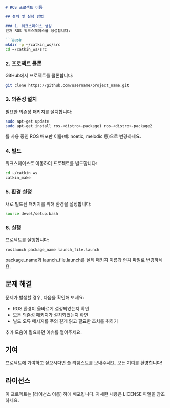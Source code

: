 
```markdown
# ROS 프로젝트 이름

## 설치 및 실행 방법

### 1. 워크스페이스 생성
먼저 ROS 워크스페이스를 생성합니다:

```bash
mkdir -p ~/catkin_ws/src
cd ~/catkin_ws/src
```

### 2. 프로젝트 클론
GitHub에서 프로젝트를 클론합니다:

```bash
git clone https://github.com/username/project_name.git
```

### 3. 의존성 설치
필요한 의존성 패키지를 설치합니다:

```bash
sudo apt-get update
sudo apt-get install ros-<distro>-package1 ros-<distro>-package2
```

<distro>를 사용 중인 ROS 배포판 이름(예: noetic, melodic 등)으로 변경하세요.

### 4. 빌드
워크스페이스로 이동하여 프로젝트를 빌드합니다:

```bash
cd ~/catkin_ws
catkin_make
```

### 5. 환경 설정
새로 빌드된 패키지를 위해 환경을 설정합니다:

```bash
source devel/setup.bash
```

### 6. 실행
프로젝트를 실행합니다:

```bash
roslaunch package_name launch_file.launch
```

package_name과 launch_file.launch를 실제 패키지 이름과 런치 파일로 변경하세요.

## 문제 해결

문제가 발생할 경우, 다음을 확인해 보세요:
- ROS 환경이 올바르게 설정되었는지 확인
- 모든 의존성 패키지가 설치되었는지 확인
- 빌드 오류 메시지를 주의 깊게 읽고 필요한 조치를 취하기

추가 도움이 필요하면 이슈를 열어주세요.

## 기여

프로젝트에 기여하고 싶으시다면 풀 리퀘스트를 보내주세요. 모든 기여를 환영합니다!

## 라이선스

이 프로젝트는 [라이선스 이름] 하에 배포됩니다. 자세한 내용은 LICENSE 파일을 참조하세요.
```
